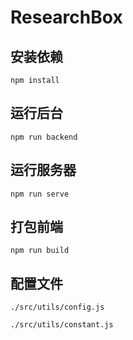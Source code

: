 # ResearchBox

## 安装依赖

```shell
npm install
```

## 运行后台

```shell
npm run backend
```

## 运行服务器

```shell
npm run serve
```

## 打包前端

```shell
npm run build
```
## 配置文件

`./src/utils/config.js`

`./src/utils/constant.js`